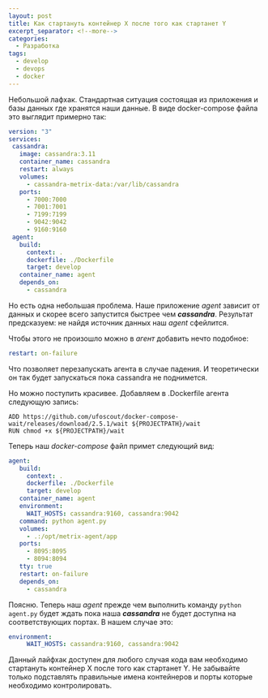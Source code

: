 ```yaml
---
layout: post
title: Как стартануть контейнер X после того как стартанет Y
excerpt_separator: <!--more-->
categories:
  - Разработка
tags:
  - develop
  - devops
  - docker
---
```


Небольшой лафхак. Стандартная ситуация состоящая из приложения и базы данных где хранятся наши данные. В виде docker-compose файла это выглядит примерно так:

<!--more-->

```yaml
version: "3"
services:
 cassandra:
   image: cassandra:3.11
   container_name: cassandra
   restart: always
   volumes:
     - cassandra-metrix-data:/var/lib/cassandra
   ports:
     - 7000:7000
     - 7001:7001
     - 7199:7199
     - 9042:9042
     - 9160:9160
 agent:
   build:
     context: .
     dockerfile: ./Dockerfile
     target: develop
   container_name: agent
   depends_on:
     - cassandra
```

Но есть одна небольшая проблема. Наше приложение *agent* зависит от данных и скорее всего запустится быстрее чем ***cassandra***. Результат предсказуем: не найдя источник данных наш *agent* сфейлится.

Чтобы этого не произошло можно в *агент* добавить нечто подобное:

```yaml
restart: on-failure
```

Что позволяет перезапускать агента в случае падения. И теоретически он так будет запускаться пока cassandra не поднимется.

Но можно поступить красивее. Добавляем в .Dockerfile агента следующую запись:

```docker
ADD https://github.com/ufoscout/docker-compose-wait/releases/download/2.5.1/wait ${PROJECTPATH}/wait
RUN chmod +x ${PROJECTPATH}/wait
```

Теперь наш *docker-compose* файл примет следующий вид:

```yaml
agent:
   build:
     context: .
     dockerfile: ./Dockerfile
     target: develop
   container_name: agent
   environment:
     WAIT_HOSTS: cassandra:9160, cassandra:9042
   command: python agent.py
   volumes:
     - .:/opt/metrix-agent/app
   ports:
     - 8095:8095
     - 8094:8094
   tty: true
   restart: on-failure
   depends_on:
     - cassandra
```

Поясню. Теперь наш *agent* прежде чем выполнить команду ```python agent.py``` будет ждать пока наша ***cassandra*** не будет доступна на соответствующих портах. В нашем случае это:

```yaml
environment:
     WAIT_HOSTS: cassandra:9160, cassandra:9042
```

Данный лайфхак доступен для любого случая кода вам необходимо стартануть контейнер X после того как стартанет Y. Не забывайте только подставлять правильные имена контейнеров и порты которые необходимо контролировать.